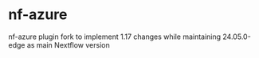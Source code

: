 # nf-azure
nf-azure plugin fork to implement 1.17 changes while maintaining 24.05.0-edge as main Nextflow version
